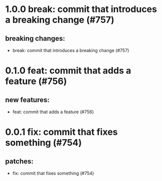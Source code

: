 # 1.0.0 break: commit that introduces a breaking change (#757)

## breaking changes:
* break: commit that introduces a breaking change (#757)

# 0.1.0 feat: commit that adds a feature (#756)

## new features:
* feat: commit that adds a feature (#756)

# 0.0.1 fix: commit that fixes something (#754)

## patches:
* fix: commit that fixes something (#754)

